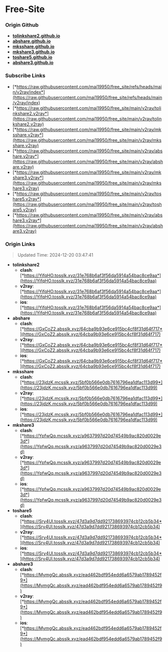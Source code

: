 # Free-Site

### Origin Github

- [**tolinkshare2.github.io**](https://github.com/tolinkshare2/tolinkshare2.github.io)
- [**abshare.github.io**](https://github.com/abshare/abshare.github.io)
- [**mksshare.github.io**](https://github.com/mksshare/mksshare.github.io)
- [**mkshare3.github.io**](https://github.com/mkshare3/mkshare3.github.io)
- [**toshare5.github.io**](https://github.com/toshare5/toshare5.github.io)
- [**abshare3.github.io**](https://github.com/abshare3/abshare3.github.io)

### Subscribe Links

- [*https://raw.githubusercontent.com/mai19950/free_site/refs/heads/main/v2ray/index*](https://raw.githubusercontent.com/mai19950/free_site/refs/heads/main/v2ray/index)
- [*https://raw.githubusercontent.com/mai19950/free_site/main/v2ray/tolinkshare2.v2ray*](https://raw.githubusercontent.com/mai19950/free_site/main/v2ray/tolinkshare2.v2ray)
- [*https://raw.githubusercontent.com/mai19950/free_site/main/v2ray/mksshare.v2ray*](https://raw.githubusercontent.com/mai19950/free_site/main/v2ray/mksshare.v2ray)
- [*https://raw.githubusercontent.com/mai19950/free_site/main/v2ray/abshare.v2ray*](https://raw.githubusercontent.com/mai19950/free_site/main/v2ray/abshare.v2ray)
- [*https://raw.githubusercontent.com/mai19950/free_site/main/v2ray/mkshare3.v2ray*](https://raw.githubusercontent.com/mai19950/free_site/main/v2ray/mkshare3.v2ray)
- [*https://raw.githubusercontent.com/mai19950/free_site/main/v2ray/toshare5.v2ray*](https://raw.githubusercontent.com/mai19950/free_site/main/v2ray/toshare5.v2ray)
- [*https://raw.githubusercontent.com/mai19950/free_site/main/v2ray/abshare3.v2ray*](https://raw.githubusercontent.com/mai19950/free_site/main/v2ray/abshare3.v2ray)

### Origin Links

> Updated Time: 2024-12-20 03:47:41

- **tolinkshare2**
  - **clash**: [*https://YifqHO.tosslk.xyz/31e768b6af3f56da5914a54bac8ce9aa*](https://YifqHO.tosslk.xyz/31e768b6af3f56da5914a54bac8ce9aa)
  - **v2ray**: [*https://YifqHO.tosslk.xyz/31e768b6af3f56da5914a54bac8ce9aa*](https://YifqHO.tosslk.xyz/31e768b6af3f56da5914a54bac8ce9aa)
  - **ios**: [*https://YifqHO.tosslk.xyz/31e768b6af3f56da5914a54bac8ce9aa*](https://YifqHO.tosslk.xyz/31e768b6af3f56da5914a54bac8ce9aa)
- **abshare**
  - **clash**: [*https://GxCoZ2.absslk.xyz/64cba9b93e6ce915bc4cf8f31d64f717*](https://GxCoZ2.absslk.xyz/64cba9b93e6ce915bc4cf8f31d64f717)
  - **v2ray**: [*https://GxCoZ2.absslk.xyz/64cba9b93e6ce915bc4cf8f31d64f717*](https://GxCoZ2.absslk.xyz/64cba9b93e6ce915bc4cf8f31d64f717)
  - **ios**: [*https://GxCoZ2.absslk.xyz/64cba9b93e6ce915bc4cf8f31d64f717*](https://GxCoZ2.absslk.xyz/64cba9b93e6ce915bc4cf8f31d64f717)
- **mksshare**
  - **clash**: [*https://23jdzK.mcsslk.xyz/5bf0b566e0db7616796ea1dfac113d99*](https://23jdzK.mcsslk.xyz/5bf0b566e0db7616796ea1dfac113d99)
  - **v2ray**: [*https://23jdzK.mcsslk.xyz/5bf0b566e0db7616796ea1dfac113d99*](https://23jdzK.mcsslk.xyz/5bf0b566e0db7616796ea1dfac113d99)
  - **ios**: [*https://23jdzK.mcsslk.xyz/5bf0b566e0db7616796ea1dfac113d99*](https://23jdzK.mcsslk.xyz/5bf0b566e0db7616796ea1dfac113d99)
- **mkshare3**
  - **clash**: [*https://YpfwQq.mcsslk.xyz/a9637997d20d74549b9ac820d0029e3d*](https://YpfwQq.mcsslk.xyz/a9637997d20d74549b9ac820d0029e3d)
  - **v2ray**: [*https://YpfwQq.mcsslk.xyz/a9637997d20d74549b9ac820d0029e3d*](https://YpfwQq.mcsslk.xyz/a9637997d20d74549b9ac820d0029e3d)
  - **ios**: [*https://YpfwQq.mcsslk.xyz/a9637997d20d74549b9ac820d0029e3d*](https://YpfwQq.mcsslk.xyz/a9637997d20d74549b9ac820d0029e3d)
- **toshare5**
  - **clash**: [*https://Sry4Ul.tosslk.xyz/47d3a9d7dd921738693974cb12cb5b34*](https://Sry4Ul.tosslk.xyz/47d3a9d7dd921738693974cb12cb5b34)
  - **v2ray**: [*https://Sry4Ul.tosslk.xyz/47d3a9d7dd921738693974cb12cb5b34*](https://Sry4Ul.tosslk.xyz/47d3a9d7dd921738693974cb12cb5b34)
  - **ios**: [*https://Sry4Ul.tosslk.xyz/47d3a9d7dd921738693974cb12cb5b34*](https://Sry4Ul.tosslk.xyz/47d3a9d7dd921738693974cb12cb5b34)
- **abshare3**
  - **clash**: [*https://MymgQc.absslk.xyz/ead462bdf954edd6a6579ab1789452f9*](https://MymgQc.absslk.xyz/ead462bdf954edd6a6579ab1789452f9)
  - **v2ray**: [*https://MymgQc.absslk.xyz/ead462bdf954edd6a6579ab1789452f9*](https://MymgQc.absslk.xyz/ead462bdf954edd6a6579ab1789452f9)
  - **ios**: [*https://MymgQc.absslk.xyz/ead462bdf954edd6a6579ab1789452f9*](https://MymgQc.absslk.xyz/ead462bdf954edd6a6579ab1789452f9)

